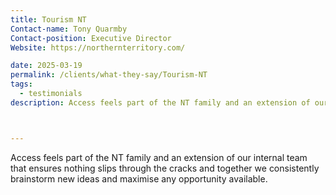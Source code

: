 ```yaml
---
title: Tourism NT
Contact-name: Tony Quarmby
Contact-position: Executive Director
Website: https://northernterritory.com/

date: 2025-03-19
permalink: /clients/what-they-say/Tourism-NT
tags:
  - testimonials
description: Access feels part of the NT family and an extension of our internal team that ensures nothing slips through the cracks and together we consistently brainstorm new ideas and maximise any opportunity available.



---
```


Access feels part of the NT family and an extension of our internal team that ensures nothing slips through the cracks and together we consistently brainstorm new ideas and maximise any opportunity available.